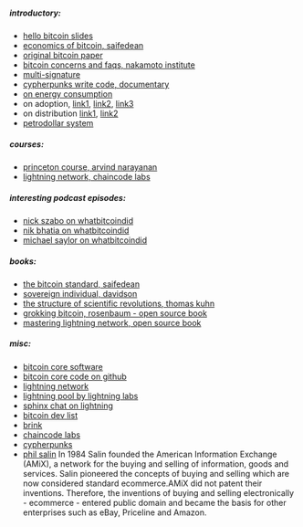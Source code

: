 
##### introductory:
* [hello bitcoin slides](https://www.hellobitco.in/)
* [economics of bitcoin, saifedean](https://www.youtube.com/watch?v=1WBrdLQhUrg)
* [original bitcoin paper](https://nakamotoinstitute.org/bitcoin/)
* [bitcoin concerns and faqs, nakamoto institute](https://nakamotoinstitute.org/mempool/)
* [multi-signature](https://en.bitcoin.it/wiki/Multisignature)
* [cypherpunks write code, documentary](https://www.youtube.com/playlist?list=PLBuns9Evn1w-T2RwqMhUnTZbTTe-M-g42)
* [on energy consumption](https://www.coindesk.com/the-last-word-on-bitcoins-energy-consumption?amp=1)
* on adoption, [link1](https://twitter.com/skwp/status/1335627976105467906), [link2](https://www.usefultulips.org/), [link3](https://www.blockchain.com/charts/hash-rate)
* on distribution [link1](https://twitter.com/LynAldenContact/status/1329547034886627329), [link2](https://coinmetrics.io/measuring-bitcoins-decentralization/)
* [petrodollar system](https://www.lynalden.com/fraying-petrodollar-system/)

##### courses:
* [princeton course, arvind narayanan](https://www.coursera.org/learn/cryptocurrency)
* [lightning network, chaincode labs](https://github.com/chaincodelabs/lightning-curriculum)

##### interesting podcast episodes:
* [nick szabo on whatbitcoindid](https://www.whatbitcoindid.com/nick-szabo)
* [nik bhatia on whatbitcoindid](https://www.whatbitcoindid.com/podcast/nik-bhatia-on-bitcoin-is-a-response-to-central-banks)
* [michael saylor on whatbitcoindid](https://www.whatbitcoindid.com/podcast/bitcoin-in-the-boardroom)


##### books:
* [the bitcoin standard, saifedean](https://www.amazon.com/Bitcoin-Standard-Decentralized-Alternative-Central/dp/1119473861/ref=sr_1_1?dchild=1&keywords=saifedean&qid=1606007632&sr=8-1)
* [sovereign individual, davidson](https://www.amazon.com/Sovereign-Individual-Mastering-Transition-Information/dp/0684832720/ref=sr_1_2?crid=2TVFFKXB4U7IC&dchild=1&keywords=sovereign+individual&qid=1606007663&sprefix=sovereign+indiv%2Caps%2C370&sr=8-2)
* [the structure of scientific revolutions, thomas kuhn](https://www.amazon.com/Structure-Scientific-Revolutions-Thomas-Kuhn/dp/0226458083)
* [grokking bitcoin, rosenbaum - open source book](https://www.manning.com/books/grokking-bitcoin#toc)
* [mastering lightning network, open source book](https://github.com/lnbook/lnbook)




##### misc:
* [bitcoin core software](https://bitcoin.org/en/bitcoin-core/)
* [bitcoin core code on github](https://github.com/bitcoin/bitcoin)
* [lightning network](https://ln.guide/)
* [lightning pool by lightning labs](https://lightning.engineering/posts/2020-11-02-lightning-pool/)
* [sphinx chat on lightning](https://sphinx.chat/)
* [bitcoin dev list](https://bitcoindevlist.com/)
* [brink](https://brink.dev/)
* [chaincode labs](https://chaincode.com/)
* [cypherpunks](https://en.wikipedia.org/wiki/Cypherpunk)
* [phil salin](https://en.wikipedia.org/wiki/Phil_Salin)
In 1984 Salin founded the American Information Exchange (AMiX), a network for the buying and selling of information, goods and services. Salin pioneered the concepts of buying and selling which are now considered standard ecommerce.AMiX did not patent their inventions. Therefore, the inventions of buying and selling electronically - ecommerce - entered public domain and became the basis for other enterprises such as eBay, Priceline and Amazon.


